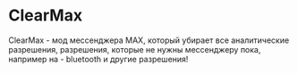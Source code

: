 # ClearMax
ClearMax - мод мессенджера MAX, который убирает все 
аналитические разрешения, разрешения, которые не нужны мессенджеру пока, например на - bluetooth и другие разрешения!
